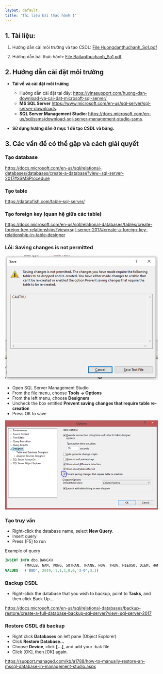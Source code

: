 ```yaml
---
layout: default
title: "Tài liệu bài thực hành 1"
---
```


## 1. Tài liệu:
    
1. Hướng dẫn cài môi trường và tạo CSDL: 
    [File Huongdanthuchanh_So1.pdf](/assets/course-materials/BaiThucHanh_2019/Buoi1_TaoCSDL/Huongdanthuchanh_So1.pdf)

2. Hướng dẫn bài thực hành: 
    [File Baitapthuchanh_So1.pdf](/assets/course-materials/BaiThucHanh_2019/Buoi1_TaoCSDL/Baitapthuchanh_So1.pdf)

## 2. Hướng dẫn cài đặt môi trường

- **Tải về và cài đặt môi trường**
    - Hướng dẫn cài đặt tại đây: <https://vinasupport.com/huong-dan-download-va-cai-dat-microsoft-sql-server/>
    - **MS SQL Server** <https://www.microsoft.com/en-us/sql-server/sql-server-downloads>.
    - **SQL Server Management Studio:** <https://docs.microsoft.com/en-us/sql/ssms/download-sql-server-management-studio-ssms>.

- **Sử dụng hướng dẫn ở mục 1 để tạo CSDL và bảng.**

## 3. Các vấn đề có thể gặp và cách giải quyết

### Tạo database

<https://docs.microsoft.com/en-us/sql/relational-databases/databases/create-a-database?view=sql-server-2017#SSMSProcedure>

### Tạo table

<https://datatofish.com/table-sql-server/>

### Tạo foreign key (quan hệ giữa các table)

<https://docs.microsoft.com/en-us/sql/relational-databases/tables/create-foreign-key-relationships?view=sql-server-2017#create-a-foreign-key-relationship-in-table-designer>

### Lỗi: Saving changes is not permitted

![](/assets/course-materials/images/error1.png)

- Open SQL Server Management Studio
- From the file menu, choose **Tools -> Options**
- From the left menu, choose **Designers**
- Uncheck the box entitled **Prevent saving changes that require table re-creation**
- Press OK to save

![](/assets/course-materials/images/error1-solved.png)


### Tạo truy vấn

- Right-click the database name, select **New Query**.
- Insert query
- Press [F5] to run

Example of query

```sql
INSERT INTO dbo.BANGXH
         (MACLB, NAM, VONG, SOTRAN, THANG, HOA, THUA, HIEUSO, DIEM, HANG)  
VALUES   ('BBD', 2019, 1,1,1,0,0,'3-0',3,1)  
```

### Backup CSDL

- Right-click the database that you wish to backup, point to **Tasks**, and then click Back Up....

<https://docs.microsoft.com/en-us/sql/relational-databases/backup-restore/create-a-full-database-backup-sql-server?view=sql-server-2017>

### Restore CSDL đã backup

- Right click **Databases** on left pane (Object Explorer)
- Click **Restore Database...**
- Choose **Device**, click **[...]**, and add your .bak file
- Click [OK], then [OK] again.

<https://support.managed.com/kb/a1788/how-to-manually-restore-an-mssql-database-in-management-studio.aspx>
